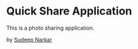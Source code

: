 # Quick Share Application

This is a photo sharing application.

by [Sudeep Narkar](https://www.facebook.com/sudeep.narkar)